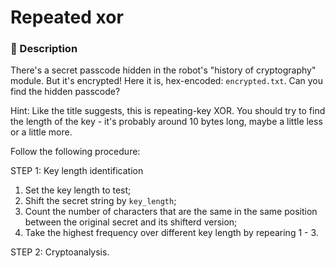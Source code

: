 # Repeated xor
### 📄 Description
There's a secret passcode hidden in the robot's "history of cryptography" module. But it's encrypted! Here it is, hex-encoded: `encrypted.txt`. Can you find the hidden passcode?

Hint:
Like the title suggests, this is repeating-key XOR. You should try to find the length of the key - it's probably around 10 bytes long, maybe a little less or a little more.

Follow the following procedure:

STEP 1: Key length identification

 1. Set the key length to test;
 2. Shift the secret string by `key_length`;
 3. Count the number of characters that are the same in the same position
    between the original secret and its shifterd version;
 4. Take the highest frequency over different key length by repearing 1 - 3.


STEP 2: Cryptoanalysis.
